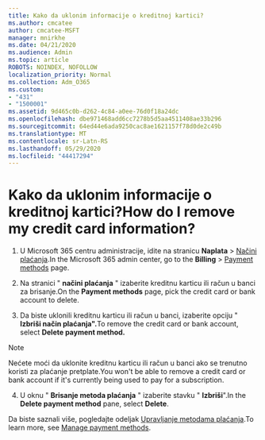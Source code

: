 ```yaml
---
title: Kako da uklonim informacije o kreditnoj kartici?
ms.author: cmcatee
author: cmcatee-MSFT
manager: mnirkhe
ms.date: 04/21/2020
ms.audience: Admin
ms.topic: article
ROBOTS: NOINDEX, NOFOLLOW
localization_priority: Normal
ms.collection: Adm_O365
ms.custom:
- "431"
- "1500001"
ms.assetid: 9d465c0b-d262-4c84-a0ee-76d0f18a24dc
ms.openlocfilehash: dbe971468add6cc7278b5d5aa4511408ae33b296
ms.sourcegitcommit: 64ed44e6ada9250cac8ae1621157f78d0de2c49b
ms.translationtype: MT
ms.contentlocale: sr-Latn-RS
ms.lasthandoff: 05/29/2020
ms.locfileid: "44417294"
---
```

# <a name="how-do-i-remove-my-credit-card-information"></a><span data-ttu-id="2d0d6-102">Kako da uklonim informacije o kreditnoj kartici?</span><span class="sxs-lookup"><span data-stu-id="2d0d6-102">How do I remove my credit card information?</span></span>

1. <span data-ttu-id="2d0d6-103">U Microsoft 365 centru administracije, idite na stranicu **Naplata** \> [Načini plaćanja](https://go.microsoft.com/fwlink/p/?linkid=2018806).</span><span class="sxs-lookup"><span data-stu-id="2d0d6-103">In the Microsoft 365 admin center, go to the **Billing** \> [Payment methods](https://go.microsoft.com/fwlink/p/?linkid=2018806) page.</span></span>

2. <span data-ttu-id="2d0d6-104">Na stranici " **načini plaćanja** " izaberite kreditnu karticu ili račun u banci za brisanje.</span><span class="sxs-lookup"><span data-stu-id="2d0d6-104">On the **Payment methods** page, pick the credit card or bank account to delete.</span></span>

3. <span data-ttu-id="2d0d6-105">Da biste uklonili kreditnu karticu ili račun u banci, izaberite opciju " **Izbriši način plaćanja".**</span><span class="sxs-lookup"><span data-stu-id="2d0d6-105">To remove the credit card or bank account, select **Delete payment method.**</span></span>

> [!NOTE]
> <span data-ttu-id="2d0d6-106">Nećete moći da uklonite kreditnu karticu ili račun u banci ako se trenutno koristi za plaćanje pretplate.</span><span class="sxs-lookup"><span data-stu-id="2d0d6-106">You won't be able to remove a credit card or bank account if it's currently being used to pay for a subscription.</span></span>

4. <span data-ttu-id="2d0d6-107">U oknu " **Brisanje metoda plaćanja** " izaberite stavku " **Izbriši**".</span><span class="sxs-lookup"><span data-stu-id="2d0d6-107">In the **Delete payment method** pane, select **Delete**.</span></span>

<span data-ttu-id="2d0d6-108">Da biste saznali više, pogledajte odeljak [Upravljanje metodama plaćanja](https://docs.microsoft.com/microsoft-365/commerce/billing-and-payments/manage-payment-methods).</span><span class="sxs-lookup"><span data-stu-id="2d0d6-108">To learn more, see [Manage payment methods](https://docs.microsoft.com/microsoft-365/commerce/billing-and-payments/manage-payment-methods).</span></span>
